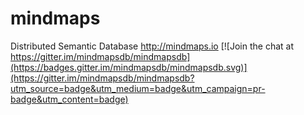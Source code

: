 # mindmaps
Distributed Semantic Database http://mindmaps.io
[![Join the chat at https://gitter.im/mindmapsdb/mindmapsdb](https://badges.gitter.im/mindmapsdb/mindmapsdb.svg)](https://gitter.im/mindmapsdb/mindmapsdb?utm_source=badge&utm_medium=badge&utm_campaign=pr-badge&utm_content=badge)

